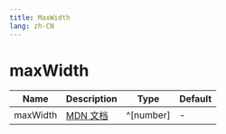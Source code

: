 ```yaml
---
title: MaxWidth
lang: zh-CN
---
```


# maxWidth

| Name               | Description      | Type                         | Default |
|--------------------|------------------|------------------------------| ------- |
| maxWidth         |[MDN 文档](http://developer.mozilla.org/zh-CN/docs/Web/CSS/max-width) | ^[number]| - |
